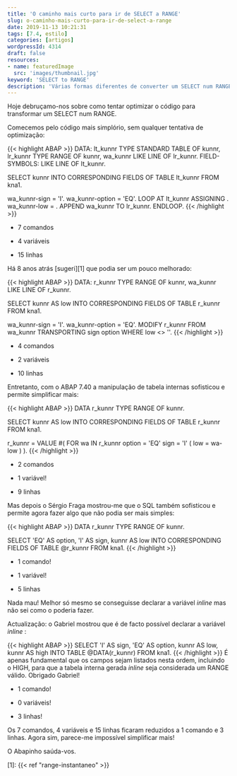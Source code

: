 ```yaml
---
title: 'O caminho mais curto para ir de SELECT a RANGE'
slug: o-caminho-mais-curto-para-ir-de-select-a-range
date: 2019-11-13 10:21:31
tags: [7.4, estilo]
categories: [artigos]
wordpressId: 4314
draft: false
resources:
- name: featuredImage
  src: 'images/thumbnail.jpg'
keyword: 'SELECT to RANGE'
description: 'Várias formas diferentes de converter um SELECT num RANGE. Da pior com 15 linhas e 7 comandos à melhor com apenas 5 linhas e 1 comando.'
---
```

Hoje debruçamo-nos sobre como tentar optimizar o código para transformar um SELECT num RANGE.

<!--more-->

Comecemos pelo código mais simplório, sem qualquer tentativa de optimização:

{{< highlight ABAP >}}
DATA: lt_kunnr TYPE STANDARD TABLE OF kunnr,
        lr_kunnr TYPE RANGE OF kunnr,
        wa_kunnr LIKE LINE OF lr_kunnr.
FIELD-SYMBOLS: <kunnr> LIKE LINE OF lt_kunnr.

SELECT kunnr
  INTO CORRESPONDING FIELDS OF TABLE lt_kunnr
  FROM kna1.

wa_kunnr-sign = 'I'.
wa_kunnr-option = 'EQ'.
LOOP AT lt_kunnr ASSIGNING <kunnr>.
  wa_kunnr-low = <kunnr>.
  APPEND wa_kunnr TO lr_kunnr.
ENDLOOP.
{{< /highlight >}}

  * 7 comandos

  * 4 variáveis

  * 15 linhas

Há 8 anos atrás [sugeri][1] que podia ser um pouco melhorado:

{{< highlight ABAP >}}
DATA: r_kunnr TYPE RANGE OF kunnr,
      wa_kunnr LIKE LINE OF r_kunnr.

SELECT kunnr AS low
  INTO CORRESPONDING FIELDS OF TABLE r_kunnr
  FROM kna1.

wa_kunnr-sign = 'I'.
wa_kunnr-option = 'EQ'.
MODIFY r_kunnr FROM wa_kunnr TRANSPORTING sign option WHERE low <> ''.
{{< /highlight >}}

  * 4 comandos

  * 2 variáveis

  * 10 linhas

Entretanto, com o ABAP 7.40 a manipulação de tabela internas sofisticou e permite simplificar mais:

{{< highlight ABAP >}}
DATA r_kunnr TYPE RANGE OF kunnr.

SELECT kunnr AS low
INTO CORRESPONDING FIELDS OF TABLE r_kunnr
FROM kna1.

r_kunnr = VALUE #( FOR wa IN r_kunnr
                   option = 'EQ' sign = 'I'
                   ( low = wa-low ) ).
{{< /highlight >}}

  * 2 comandos

  * 1 variável!

  * 9 linhas

Mas depois o Sérgio Fraga mostrou-me que o SQL também sofisticou e permite agora fazer algo que não podia ser mais simples:

{{< highlight ABAP >}}
DATA r_kunnr TYPE RANGE OF kunnr.

SELECT 'EQ' AS option, 'I' AS sign, kunnr AS low
INTO CORRESPONDING FIELDS OF TABLE @r_kunnr
FROM kna1.
{{< /highlight >}}

  * 1 comando!

  * 1 variável!

  * 5 linhas

Nada mau! Melhor só mesmo se conseguisse declarar a variável _inline_ mas não sei como o poderia fazer.

Actualização: o Gabriel mostrou que é de facto possível declarar a variável _inline_ :

{{< highlight ABAP >}}
SELECT 'I' AS sign, 'EQ' AS option, kunnr AS low, kunnr AS high
INTO TABLE @DATA(r_kunnr)
FROM kna1.
{{< /highlight >}}
É apenas fundamental que os campos sejam listados nesta ordem, incluindo o HIGH, para que a tabela interna gerada _inline_ seja considerada um RANGE válido. Obrigado Gabriel!

  * 1 comando!

  * 0 variáveis!

  * 3 linhas!

Os 7 comandos, 4 variáveis e 15 linhas ficaram reduzidos a 1 comando e 3 linhas. Agora sim, parece-me impossível simplificar mais!

O Abapinho saúda-vos.

   [1]:  {{< ref "range-instantaneo" >}}

